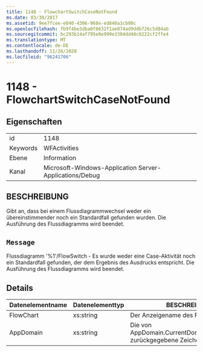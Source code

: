 ```yaml
---
title: 1148 - FlowchartSwitchCaseNotFound
ms.date: 03/30/2017
ms.assetid: 9ee7fcee-e040-4306-968e-ed840a1cb00c
ms.openlocfilehash: fb9f4be3dba0f8632f1ae074ad9ddb726c5d84ab
ms.sourcegitcommit: bc293b14af795e0e999e3304dd40c0222cf2ffe4
ms.translationtype: MT
ms.contentlocale: de-DE
ms.lasthandoff: 11/26/2020
ms.locfileid: "96241706"
---
```

# <a name="1148---flowchartswitchcasenotfound"></a>1148 - FlowchartSwitchCaseNotFound

## <a name="properties"></a>Eigenschaften  
  
|||  
|-|-|  
|id|1148|  
|Keywords|WFActivities|  
|Ebene|Information|  
|Kanal|Microsoft-Windows-Application Server-Applications/Debug|  
  
## <a name="description"></a>BESCHREIBUNG  

 Gibt an, dass bei einem Flussdiagrammwechsel weder ein übereinstimmender noch ein Standardfall gefunden wurden. Die Ausführung des Flussdiagramms wird beendet.  
  
## <a name="message"></a>`Message`  

 Flussdiagramm '%1'/FlowSwitch - Es wurde weder eine Case-Aktivität noch ein Standardfall gefunden, der dem Ergebnis des Ausdrucks entspricht. Die Ausführung des Flussdiagramms wird beendet.  
  
## <a name="details"></a>Details  
  
|Datenelementname|Datenelementtyp|BESCHREIBUNG|  
|--------------------|--------------------|-----------------|  
|FlowChart|xs:string|Der Anzeigename des FlowChart.|  
|AppDomain|xs:string|Die von AppDomain.CurrentDomain.FriendlyName zurückgegebene Zeichenfolge.|
